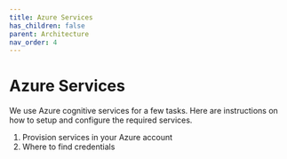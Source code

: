 ```yaml
---
title: Azure Services
has_children: false
parent: Architecture
nav_order: 4
---
```


# Azure Services
We use Azure cognitive services for a few tasks.
Here are instructions on how to setup and configure the required services.


1. Provision services in your Azure account
2. Where to find credentials
